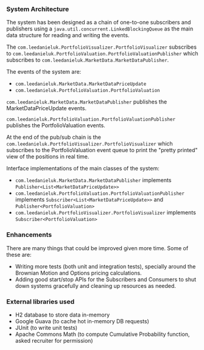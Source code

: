 ### System Architecture

The system has been designed as a chain of one-to-one subscribers and publishers using a `java.util.concurrent.LinkedBlockingQueue` as the main data structure for reading and writing the events.

The `com.leedanieluk.PortfolioVisualizer.PortfolioVisualizer` subscribes to `com.leedanieluk.PortfolioValuation.PortfolioValuationPublisher` which subscribes to `com.leedanieluk.MarketData.MarketDataPublisher`.

The events of the system are:
* `com.leedanieluk.MarketData.MarketDataPriceUpdate`
* `com.leedanieluk.PortfolioValuation.PortfolioValuation`

`com.leedanieluk.MarketData.MarketDataPublisher` publishes the MarketDataPriceUpdate events.

`com.leedanieluk.PortfolioValuation.PortfolioValuationPublisher` publishes the PortfolioValuation events.

At the end of the pub/sub chain is the `com.leedanieluk.PortfolioVisualizer.PortfolioVisualizer` which subscribes to the PortfolioValuation event queue to print the "pretty printed" view of the positions in real time.

Interface implementations of the main classes of the system:
* `com.leedanieluk.MarketData.MarketDataPublisher` implements `Publisher<List<MarketDataPriceUpdate>>`
* `com.leedanieluk.PortfolioValuation.PortfolioValuationPublisher` implements `Subscriber<List<MarketDataPriceUpdate>>` and `Publisher<PortfolioValuation>`
* `com.leedanieluk.PortfolioVisualizer.PortfolioVisualizer` implements `Subscriber<PortfolioValuation>`

### Enhancements
There are many things that could be improved given more time. Some of these are:
* Writing more tests (both unit and integration tests), specially around the Brownian Motion and Options pricing calculations.
* Adding good start/stop APIs for the Subscribers and Consumers to shut down systems gracefully and cleaning up resources as needed.

### External libraries used
* H2 database to store data in-memory
* Google Guava (to cache hot in-memory DB requests)
* JUnit (to write unit tests)
* Apache Commons Math (to compute Cumulative Probability function, asked recruiter for permission)
